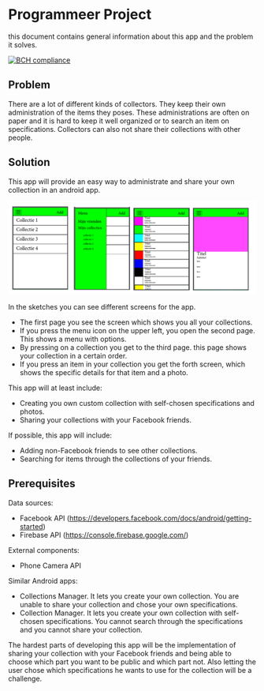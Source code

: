 # Programmeer Project
this document contains general information about this app and the problem it solves.

[![BCH compliance](https://bettercodehub.com/edge/badge/haantje0/Programmeer-Project?branch=master)](https://bettercodehub.com/)

Problem
-------
There are a lot of different kinds of collectors. They keep their own administration of the items they poses. These administrations are often on paper and it is hard to keep it well organized or to search an item on specifications. Collectors can also not share their collections with other people.

Solution
--------
This app will provide an easy way to administrate and share your own collection in an android app.

![alt text](https://github.com/haantje0/Programmeer-Project/blob/master/app%20sketch.png)


In the sketches you can see different screens for the app. 
- The first page you see the screen which shows you all your collections.
- If you press the menu icon on the upper left, you open the second page. This shows a menu with options.
- By pressing on a collection you get to the third page. this page shows your collection in a certain order.
- If you press an item in your collection you get the forth screen, which shows the specific details for that item and a photo.

This app will at least include:
-	Creating you own custom collection with self-chosen specifications and photos.
-	Sharing your collections with your Facebook friends.

If possible, this app will include:
-	Adding non-Facebook friends to see other collections.
-	Searching for items through the collections of your friends.

Prerequisites
-------------
Data sources:
- Facebook API (https://developers.facebook.com/docs/android/getting-started)
- Firebase API (https://console.firebase.google.com/)

External components:
- Phone Camera API

Similar Android apps:
- Collections Manager. It lets you create your own collection. You are unable to share your collection and chose your own specifications.
- Collection Manager. It lets you create your own collection with self-chosen specifications. You cannot search through the specifications and you cannot share your collection.

The hardest parts of developing this app will be the implementation of sharing your collection with your Facebook friends and being able to choose which part you want to be public and which part not. Also letting the user chose which specifications he wants to use for the collection will be a challenge.

